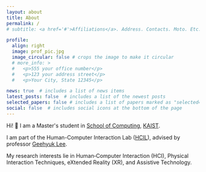 ```yaml
---
layout: about
title: About
permalink: /
# subtitle: <a href='#'>Affiliations</a>. Address. Contacts. Moto. Etc.

profile:
  align: right
  image: prof_pic.jpg
  image_circular: false # crops the image to make it circular
  # more_info: >
  #   <p>555 your office number</p>
  #   <p>123 your address street</p>
  #   <p>Your City, State 12345</p>

news: true  # includes a list of news items
latest_posts: false  # includes a list of the newest posts
selected_papers: false # includes a list of papers marked as "selected={true}"
social: false  # includes social icons at the bottom of the page
---
```


Hi! 👋 I am a Master's student in [School of Computing](https://cs.kaist.ac.kr/), [KAIST](https://www.kaist.ac.kr/).

I am part of the Human-Computer Interaction Lab ([HCIL](https://hcil.kaist.ac.kr/)), advised by professor [Geehyuk Lee](https://scholar.google.co.kr/citations?user=wBXkmcQAAAAJ).

My research interests lie in Human‐Computer Interaction (HCI), Physical Interaction Techniques, eXtended Reality (XR), and Assistive Technology.
